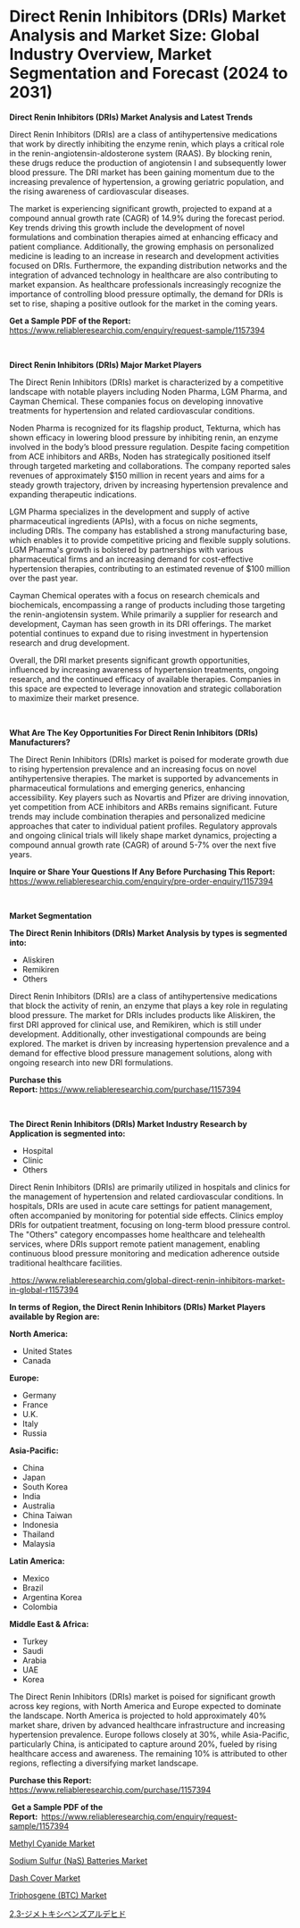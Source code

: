 <p><h1>Direct Renin Inhibitors (DRIs) Market Analysis and Market Size: Global Industry Overview, Market Segmentation and Forecast (2024 to 2031)</h1></p><p><strong>Direct Renin Inhibitors (DRIs) Market Analysis and Latest Trends</strong></p>
<p><p>Direct Renin Inhibitors (DRIs) are a class of antihypertensive medications that work by directly inhibiting the enzyme renin, which plays a critical role in the renin-angiotensin-aldosterone system (RAAS). By blocking renin, these drugs reduce the production of angiotensin I and subsequently lower blood pressure. The DRI market has been gaining momentum due to the increasing prevalence of hypertension, a growing geriatric population, and the rising awareness of cardiovascular diseases.</p><p>The market is experiencing significant growth, projected to expand at a compound annual growth rate (CAGR) of 14.9% during the forecast period. Key trends driving this growth include the development of novel formulations and combination therapies aimed at enhancing efficacy and patient compliance. Additionally, the growing emphasis on personalized medicine is leading to an increase in research and development activities focused on DRIs. Furthermore, the expanding distribution networks and the integration of advanced technology in healthcare are also contributing to market expansion. As healthcare professionals increasingly recognize the importance of controlling blood pressure optimally, the demand for DRIs is set to rise, shaping a positive outlook for the market in the coming years.</p></p>
<p><strong>Get a Sample PDF of the Report:&nbsp;</strong> <a href="https://www.reliableresearchiq.com/enquiry/request-sample/1157394">https://www.reliableresearchiq.com/enquiry/request-sample/1157394</a></p>
<p>&nbsp;</p>
<p><strong>Direct Renin Inhibitors (DRIs) Major Market Players</strong></p>
<p><p>The Direct Renin Inhibitors (DRIs) market is characterized by a competitive landscape with notable players including Noden Pharma, LGM Pharma, and Cayman Chemical. These companies focus on developing innovative treatments for hypertension and related cardiovascular conditions.</p><p>Noden Pharma is recognized for its flagship product, Tekturna, which has shown efficacy in lowering blood pressure by inhibiting renin, an enzyme involved in the body’s blood pressure regulation. Despite facing competition from ACE inhibitors and ARBs, Noden has strategically positioned itself through targeted marketing and collaborations. The company reported sales revenues of approximately $150 million in recent years and aims for a steady growth trajectory, driven by increasing hypertension prevalence and expanding therapeutic indications.</p><p>LGM Pharma specializes in the development and supply of active pharmaceutical ingredients (APIs), with a focus on niche segments, including DRIs. The company has established a strong manufacturing base, which enables it to provide competitive pricing and flexible supply solutions. LGM Pharma's growth is bolstered by partnerships with various pharmaceutical firms and an increasing demand for cost-effective hypertension therapies, contributing to an estimated revenue of $100 million over the past year.</p><p>Cayman Chemical operates with a focus on research chemicals and biochemicals, encompassing a range of products including those targeting the renin-angiotensin system. While primarily a supplier for research and development, Cayman has seen growth in its DRI offerings. The market potential continues to expand due to rising investment in hypertension research and drug development.</p><p>Overall, the DRI market presents significant growth opportunities, influenced by increasing awareness of hypertension treatments, ongoing research, and the continued efficacy of available therapies. Companies in this space are expected to leverage innovation and strategic collaboration to maximize their market presence.</p></p>
<p>&nbsp;</p>
<p><strong>What Are The Key Opportunities For Direct Renin Inhibitors (DRIs) Manufacturers?</strong></p>
<p><p>The Direct Renin Inhibitors (DRIs) market is poised for moderate growth due to rising hypertension prevalence and an increasing focus on novel antihypertensive therapies. The market is supported by advancements in pharmaceutical formulations and emerging generics, enhancing accessibility. Key players such as Novartis and Pfizer are driving innovation, yet competition from ACE inhibitors and ARBs remains significant. Future trends may include combination therapies and personalized medicine approaches that cater to individual patient profiles. Regulatory approvals and ongoing clinical trials will likely shape market dynamics, projecting a compound annual growth rate (CAGR) of around 5-7% over the next five years.</p></p>
<p><strong>Inquire or Share Your Questions If Any Before Purchasing This Report:</strong> <a href="https://www.reliableresearchiq.com/enquiry/pre-order-enquiry/1157394">https://www.reliableresearchiq.com/enquiry/pre-order-enquiry/1157394</a></p>
<p>&nbsp;</p>
<p><strong>Market Segmentation</strong></p>
<p><strong>The Direct Renin Inhibitors (DRIs) Market Analysis by types is segmented into:</strong></p>
<p><ul><li>Aliskiren</li><li>Remikiren</li><li>Others</li></ul></p>
<p><p>Direct Renin Inhibitors (DRIs) are a class of antihypertensive medications that block the activity of renin, an enzyme that plays a key role in regulating blood pressure. The market for DRIs includes products like Aliskiren, the first DRI approved for clinical use, and Remikiren, which is still under development. Additionally, other investigational compounds are being explored. The market is driven by increasing hypertension prevalence and a demand for effective blood pressure management solutions, along with ongoing research into new DRI formulations.</p></p>
<p><strong>Purchase this Report:&nbsp;</strong><a href="https://www.reliableresearchiq.com/purchase/1157394">https://www.reliableresearchiq.com/purchase/1157394</a></p>
<p>&nbsp;</p>
<p><strong>The Direct Renin Inhibitors (DRIs) Market Industry Research by Application is segmented into:</strong></p>
<p><ul><li>Hospital</li><li>Clinic</li><li>Others</li></ul></p>
<p><p>Direct Renin Inhibitors (DRIs) are primarily utilized in hospitals and clinics for the management of hypertension and related cardiovascular conditions. In hospitals, DRIs are used in acute care settings for patient management, often accompanied by monitoring for potential side effects. Clinics employ DRIs for outpatient treatment, focusing on long-term blood pressure control. The "Others" category encompasses home healthcare and telehealth services, where DRIs support remote patient management, enabling continuous blood pressure monitoring and medication adherence outside traditional healthcare facilities.</p></p>
<p><a href="https://www.reliableresearchiq.com/global-direct-renin-inhibitors-market-in-global-r1157394">&nbsp;https://www.reliableresearchiq.com/global-direct-renin-inhibitors-market-in-global-r1157394</a></p>
<p><strong>In terms of Region, the Direct Renin Inhibitors (DRIs) Market Players available by Region are:</strong></p>
<p>
    <p> <strong> North America: </strong>
        <ul>
            <li>United States</li>
            <li>Canada</li>
        </ul>
        </p> 
    <p> <strong> Europe: </strong>
        <ul>
            <li>Germany</li>
            <li>France</li>
            <li>U.K.</li>
            <li>Italy</li>
            <li>Russia</li>
        </ul>
        </p> 
    <p> <strong> Asia-Pacific: </strong>
        <ul>
            <li>China</li>
            <li>Japan</li>
            <li>South Korea</li>
            <li>India</li>
            <li>Australia</li>
            <li>China Taiwan</li>
            <li>Indonesia</li>
            <li>Thailand</li>
            <li>Malaysia</li>
        </ul>
        </p> 
    <p> <strong> Latin America: </strong>
        <ul>
            <li>Mexico</li>
            <li>Brazil</li>
            <li>Argentina Korea</li>
            <li>Colombia</li>
        </ul>
        </p> 
    <p> <strong> Middle East & Africa: </strong>
        <ul>
            <li>Turkey</li>
            <li>Saudi</li>
            <li>Arabia</li>
            <li>UAE</li>
            <li>Korea</li>
        </ul>
    </p>
    </p>
<p><p>The Direct Renin Inhibitors (DRIs) market is poised for significant growth across key regions, with North America and Europe expected to dominate the landscape. North America is projected to hold approximately 40% market share, driven by advanced healthcare infrastructure and increasing hypertension prevalence. Europe follows closely at 30%, while Asia-Pacific, particularly China, is anticipated to capture around 20%, fueled by rising healthcare access and awareness. The remaining 10% is attributed to other regions, reflecting a diversifying market landscape.</p></p>
<p><strong>Purchase this Report: </strong><a href="https://www.reliableresearchiq.com/purchase/1157394">https://www.reliableresearchiq.com/purchase/1157394</a></p>
<p>&nbsp;<strong>Get a Sample PDF of the Report:&nbsp;&nbsp;</strong><a href="https://www.reliableresearchiq.com/enquiry/request-sample/1157394">https://www.reliableresearchiq.com/enquiry/request-sample/1157394</a></p>
<p><strong></strong></p>
<p><p><a href="https://issuu.com/reportprime-2/docs/methyl-cyanide-market-size-2030.ppt_16633e79a16831">Methyl Cyanide Market</a></p><p><a href="https://github.com/MelgarBasny/Market-Research-Report-List-1/blob/main/sodium-sulfur-nas-batteries-market.md">Sodium Sulfur (NaS) Batteries Market</a></p><p><a href="https://www.linkedin.com/pulse/navigating-dash-cover-market-expert-analysis-forecast-period-i9tte?trackingId=B24w0WSeTJaSawPh97hltA%3D%3D">Dash Cover Market</a></p><p><a href="https://medium.com/@emmameganj654/the-market-for-triphosgene-btc-market-is-examined-in-this-report-along-with-the-factors-that-d1a1be4aa885">Triphosgene (BTC) Market</a></p><p><a href="https://medium.com/@scotttyesha/2-3-dimethoxybenzaldehyde-market-%E3%81%AE%E3%82%B0%E3%83%AD%E3%83%BC%E3%83%90%E3%83%AB%E5%B8%82%E5%A0%B4%E6%A6%82%E8%A6%81%E3%81%AF-%E4%B8%96%E7%95%8C%E3%81%8A%E3%82%88%E3%81%B3%E4%B8%BB%E8%A6%81%E5%B8%82%E5%A0%B4%E3%81%AB%E3%81%8A%E3%81%91%E3%82%8B%E6%A5%AD%E7%95%8C%E3%81%AB%E5%BD%B1%E9%9F%BF%E3%82%92%E4%B8%8E%E3%81%88%E3%82%8B%E4%B8%BB%E8%A6%81%E3%81%AA%E3%83%88%E3%83%AC%E3%83%B3%E3%83%89%E3%81%AB%E3%81%A4%E3%81%84%E3%81%A6-%E7%8B%AC%E8%87%AA%E3%81%AE%E8%A6%96%E7%82%B9%E3%82%92%E6%8F%90%E4%BE%9B%E3%81%97%E3%81%BE%E3%81%99-dc8ae8f37f5a">2,3-ジメトキシベンズアルデヒド</a></p></p>